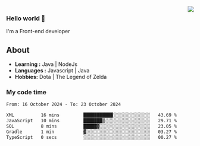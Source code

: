 <img align='right' src="https://github-readme-stats.vercel.app/api?username=jumodada&show_icons=true&theme=vue">

### Hello world 👋

I'm a Front-end developer 
    
## About
-  **Learning :** Java | NodeJs
-  **Languages :** Javascript | Java
-  **Hobbies:** Dota | The Legend of Zelda

### My code time

<!--START_SECTION:waka-->

```txt
From: 16 October 2024 - To: 23 October 2024

XML          16 mins         ███████████░░░░░░░░░░░░░░   43.69 %
JavaScript   10 mins         ███████▒░░░░░░░░░░░░░░░░░   29.71 %
SQL          8 mins          █████▓░░░░░░░░░░░░░░░░░░░   23.05 %
Gradle       1 min           ▓░░░░░░░░░░░░░░░░░░░░░░░░   03.27 %
TypeScript   0 secs          ░░░░░░░░░░░░░░░░░░░░░░░░░   00.27 %
```

<!--END_SECTION:waka-->
